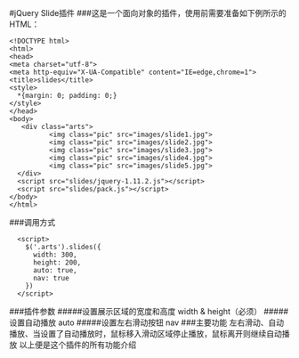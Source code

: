 #jQuery Slide插件
###这是一个面向对象的插件，使用前需要准备如下例所示的HTML：
```
<!DOCTYPE html>
<html>
<head>
<meta charset="utf-8">
<meta http-equiv="X-UA-Compatible" content="IE=edge,chrome=1">
<title>slides</title>
<style>
  *{margin: 0; padding: 0;}
</style>
</head>
<body>
   <div class="arts">
          <img class="pic" src="images/slide1.jpg">
          <img class="pic" src="images/slide2.jpg">
          <img class="pic" src="images/slide3.jpg">
          <img class="pic" src="images/slide4.jpg">
          <img class="pic" src="images/slide5.jpg">
  </div>
  <script src="slides/jquery-1.11.2.js"></script>
  <script src="slides/pack.js"></script>
</body>
</html>
```
###调用方式
```
  <script>
  	$('.arts').slides({
	  width: 300,
	  height: 200,
	  auto: true,
	  nav: true
	})
  </script> 
```
###插件参数
#####设置展示区域的宽度和高度
width & height（必须） 
#####设置自动播放
auto
#####设置左右滑动按钮
nav
###主要功能
左右滑动、自动播放、当设置了自动播放时，鼠标移入滑动区域停止播放，鼠标离开则继续自动播放
以上便是这个插件的所有功能介绍